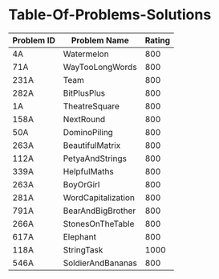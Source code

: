 # Table-Of-Problems-Solutions


| Problem ID | Problem Name | Rating |
|------------|--------------|--------|
| 4A | Watermelon | 800 |
| 71A | WayTooLongWords | 800 |
| 231A | Team | 800 |
| 282A | BitPlusPlus | 800 |
| 1A | TheatreSquare | 800 |
| 158A | NextRound | 800 |
| 50A | DominoPiling | 800 |
| 263A | BeautifulMatrix | 800 |
| 112A | PetyaAndStrings | 800 |
| 339A | HelpfulMaths | 800 |
| 263A | BoyOrGirl | 800 |
| 281A | WordCapitalization | 800 |
| 791A | BearAndBigBrother | 800 |
| 266A | StonesOnTheTable | 800 |
| 617A | Elephant | 800 |
| 118A | StringTask | 1000 |
| 546A | SoldierAndBananas | 800 |
